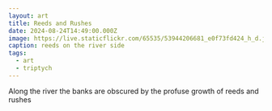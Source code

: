 ```yaml
---
layout: art
title: Reeds and Rushes
date: 2024-08-24T14:49:00.000Z
image: https://live.staticflickr.com/65535/53944206681_e0f73fd424_h_d.jpg
caption: reeds on the river side
tags:
  - art
  - triptych
---
```

Along the river the banks are obscured by the profuse growth of reeds and rushes

